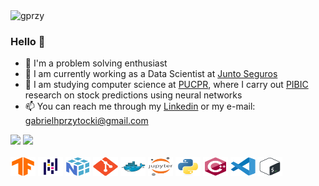 <img src="https://komarev.com/ghpvc/?username=gprzy&color=yellow" alt="gprzy"/>

### Hello 👋

<!--**GabrielPrzy/GabrielPrzy** is a ✨ _special_ ✨ repository because its `README.md` (this file) appears on your GitHub profile.-->
- 🧩 I'm a problem solving enthusiast
- 🔭 I am currently working as a Data Scientist at [Junto Seguros](https://www.juntoseguros.com/)
- 🌱 I am studying computer science at [PUCPR](https://www.pucpr.br/), where I carry out [PIBIC](https://www.pucpr.br/iniciacaocientifica/) research on stock predictions using neural networks
- 📫 You can reach me through my [Linkedin](https://www.linkedin.com/in/gabriel-przytocki/) or my e-mail: gabrielhprzytocki@gmail.com

<!-- ![GitHub stats](https://github-readme-stats.vercel.app/api?username=gprzy&show_icons=true&include_all_commits=true&&theme=bear) <br>
[![Top Langs](https://github-readme-stats.vercel.app/api/top-langs/?username=gprzy&layout=compact&langs_count=8&theme=bear)](https://github.com/anuraghazra/github-readme-stats) -->

<div>
  <img height="180em" src="https://github-readme-stats.vercel.app/api?username=gprzy&show_icons=true&theme=bear&include_all_commits=true"/>
  <img height="180em" src="https://github-readme-stats.vercel.app/api/top-langs/?username=gprzy&layout=compact&langs_count=7&theme=bear"/>
</div>

<br>

<div style="display: inline_block">
  <img align="center" alt="tensorflow" height="30" width="40" src="https://github.com/devicons/devicon/blob/master/icons/tensorflow/tensorflow-original.svg">
  <img align="center" alt="pandas" height="30" width="40" src="https://github.com/devicons/devicon/blob/master/icons/pandas/pandas-original.svg">
  <img align="center" alt="numpy" height="30" width="40" src="https://github.com/devicons/devicon/blob/master/icons/numpy/numpy-original.svg">
  <img align="center" alt="git" height="30" width="40" src="https://github.com/devicons/devicon/blob/master/icons/git/git-original.svg">
  <img align="center" alt="docker" height="30" width="40" src="https://github.com/devicons/devicon/blob/master/icons/docker/docker-original.svg">
  <img align="center" alt="jupyter" height="30" width="40" src="https://github.com/devicons/devicon/blob/master/icons/jupyter/jupyter-original-wordmark.svg">
  <img align="center" alt="python" height="30" width="40" src="https://raw.githubusercontent.com/devicons/devicon/master/icons/python/python-original.svg">
  <img align="center" alt="cplusplus" height="30" width="40" src="https://raw.githubusercontent.com/devicons/devicon/master/icons/cplusplus/cplusplus-original.svg">
  <img align="center" alt="vscode" height="30" width="40" src="https://github.com/devicons/devicon/blob/master/icons/vscode/vscode-original.svg">
  <img align="center" alt="bash" height="30" width="40" src="https://github.com/devicons/devicon/blob/master/icons/bash/bash-original.svg">
</div>

